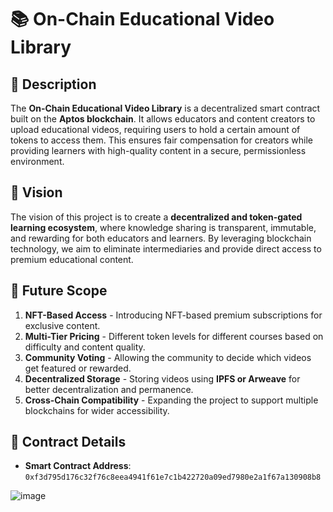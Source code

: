 # 📚 On-Chain Educational Video Library

## 📖 Description
The **On-Chain Educational Video Library** is a decentralized smart contract built on the **Aptos blockchain**. It allows educators and content creators to upload educational videos, requiring users to hold a certain amount of tokens to access them. This ensures fair compensation for creators while providing learners with high-quality content in a secure, permissionless environment.

## 🎯 Vision
The vision of this project is to create a **decentralized and token-gated learning ecosystem**, where knowledge sharing is transparent, immutable, and rewarding for both educators and learners. By leveraging blockchain technology, we aim to eliminate intermediaries and provide direct access to premium educational content.

## 🚀 Future Scope
1. **NFT-Based Access** - Introducing NFT-based premium subscriptions for exclusive content.
2. **Multi-Tier Pricing** - Different token levels for different courses based on difficulty and content quality.
3. **Community Voting** - Allowing the community to decide which videos get featured or rewarded.
4. **Decentralized Storage** - Storing videos using **IPFS or Arweave** for better decentralization and permanence.
5. **Cross-Chain Compatibility** - Expanding the project to support multiple blockchains for wider accessibility.

## 📜 Contract Details
- **Smart Contract Address**: `0xf3d795d176c32f76c8eea4941f61e7c1b422720a09ed7980e2a1f67a130908b8`


![image](https://github.com/user-attachments/assets/971376e2-0b11-421c-87e7-21f7e444ce0d)
